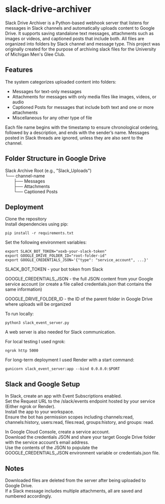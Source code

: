 # slack-drive-archiver

Slack Drive Archiver is a Python-based webhook server that listens for messages in Slack channels and automatically uploads content to Google Drive. It supports saving standalone text messages, attachments such as images or videos, and captioned posts that include both. All files are organized into folders by Slack channel and message type. This project was originally created for the purpose of archiving slack files for the University of Michigan Men's Glee Club.

## Features

The system categorizes uploaded content into folders:

- Messages for text-only messages  
- Attachments for messages with only media files like images, videos, or audio  
- Captioned Posts for messages that include both text and one or more attachments  
- Miscellaneous for any other type of file

Each file name begins with the timestamp to ensure chronological ordering, followed by a description, and ends with the sender’s name. Messages posted in Slack threads are ignored, unless they are also sent to the channel.

## Folder Structure in Google Drive

Slack Archive Root (e.g., "Slack_Uploads")  
└── channel-name  
  ├── Messages  
  ├── Attachments  
  └── Captioned Posts  

## Deployment

Clone the repository  
Install dependencies using pip:

```
pip install -r requirements.txt
```

Set the following environment variables:
```
export SLACK_BOT_TOKEN="xoxb-your-slack-token"
export GOOGLE_DRIVE_FOLDER_ID="root-folder-id"
export GOOGLE_CREDENTIALS_JSON='{"type": "service_account", ...}'
```
SLACK_BOT_TOKEN - your bot token from Slack 

GOOGLE_CREDENTIALS_JSON - the full JSON content from your Google service account (or create a file called credentials.json that contains the same information)

GOOGLE_DRIVE_FOLDER_ID - the ID of the parent folder in Google Drive where uploads will be organized  

To run locally:
```
python3 slack_event_server.py
```  

A web server is also needed for Slack communication. 

For local testing I used ngrok:

```
ngrok http 5000
```

For long-term deployment I used Render with a start command:

```
gunicorn slack_event_server:app --bind 0.0.0.0:$PORT
```

## Slack and Google Setup

In Slack, create an app with Event Subscriptions enabled.  
Set the Request URL to the /slack/events endpoint hosted by your service (Either ngrok or Render).  
Install the app to your workspace.  
Ensure the bot has permission scopes including channels:read, channels:history, users:read, files:read, groups:history, and groups: read.  

In Google Cloud Console, create a service account.  
Download the credentials JSON and share your target Google Drive folder with the service account’s email address.  
Use the contents of the JSON to populate the GOOGLE_CREDENTIALS_JSON environment variable or credentials.json file.

## Notes

Downloaded files are deleted from the server after being uploaded to Google Drive.  
If a Slack message includes multiple attachments, all are saved and numbered accordingly.  

